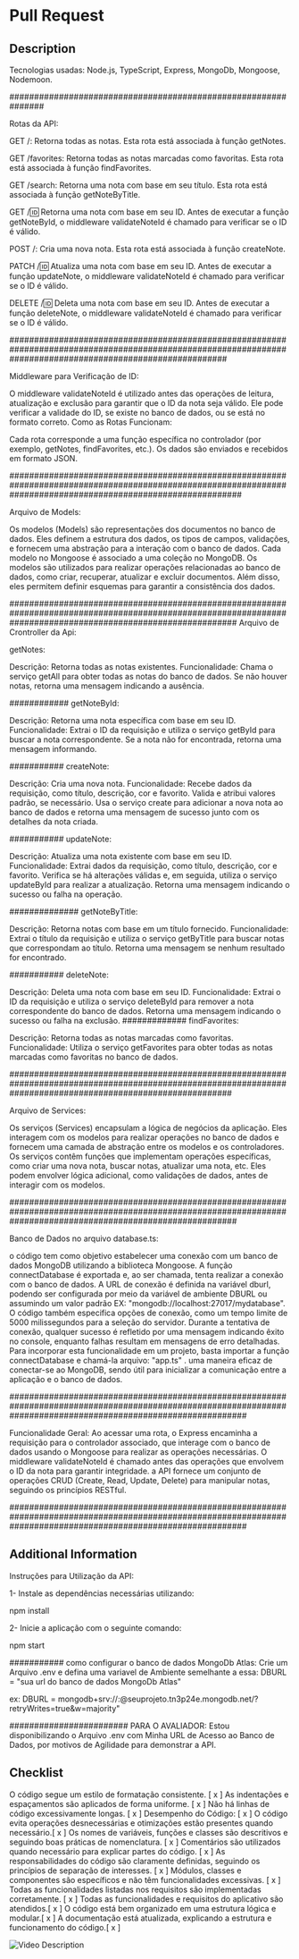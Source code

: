 # Pull Request

## Description

Tecnologias usadas:
Node.js, TypeScript, Express, MongoDb, Mongoose, Nodemoon.

###############################################################

Rotas da API:

GET /: Retorna todas as notas. Esta rota está associada à função getNotes.

GET /favorites: Retorna todas as notas marcadas como favoritas. Esta rota está associada à função findFavorites.

GET /search: Retorna uma nota com base em seu título. Esta rota está associada à função getNoteByTitle.

GET /:id: Retorna uma nota com base em seu ID. Antes de executar a função getNoteById, o middleware validateNoteId é chamado para verificar se o ID é válido.

POST /: Cria uma nova nota. Esta rota está associada à função createNote.

PATCH /:id: Atualiza uma nota com base em seu ID. Antes de executar a função updateNote, o middleware validateNoteId é chamado para verificar se o ID é válido.

DELETE /:id: Deleta uma nota com base em seu ID. Antes de executar a função deleteNote, o middleware validateNoteId é chamado para verificar se o ID é válido.

############################################################################################################################################################

Middleware para Verificação de ID:

O middleware validateNoteId é utilizado antes das operações de leitura, atualização e exclusão para garantir que o ID da nota seja válido. Ele pode verificar a validade do ID, se existe no banco de dados, ou se está no formato correto.
Como as Rotas Funcionam:

Cada rota corresponde a uma função específica no controlador (por exemplo, getNotes, findFavorites, etc.).
Os dados são enviados e recebidos em formato JSON.

###############################################################################################################################################################

Arquivo de Models:

Os modelos (Models) são representações dos documentos no banco de dados. Eles definem a estrutura dos dados, os tipos de campos, validações, e fornecem uma abstração para a interação com o banco de dados.
Cada modelo no Mongoose é associado a uma coleção no MongoDB. Os modelos são utilizados para realizar operações relacionadas ao banco de dados, como criar, recuperar, atualizar e excluir documentos. Além disso, eles permitem definir esquemas para garantir a consistência dos dados.

##############################################################################################################################################################
Arquivo de Crontroller da Api:

getNotes:

Descrição: Retorna todas as notas existentes.
Funcionalidade: Chama o serviço getAll para obter todas as notas do banco de dados. Se não houver notas, retorna uma mensagem indicando a ausência.

############
getNoteById:

Descrição: Retorna uma nota específica com base em seu ID.
Funcionalidade: Extrai o ID da requisição e utiliza o serviço getById para buscar a nota correspondente. Se a nota não for encontrada, retorna uma mensagem informando.

###########
createNote:

Descrição: Cria uma nova nota.
Funcionalidade: Recebe dados da requisição, como título, descrição, cor e favorito. Valida e atribui valores padrão, se necessário. Usa o serviço create para adicionar a nova nota ao banco de dados e retorna uma mensagem de sucesso junto com os detalhes da nota criada.

###########
updateNote:

Descrição: Atualiza uma nota existente com base em seu ID.
Funcionalidade: Extrai dados da requisição, como título, descrição, cor e favorito. Verifica se há alterações válidas e, em seguida, utiliza o serviço updateById para realizar a atualização. Retorna uma mensagem indicando o sucesso ou falha na operação.

##############
getNoteByTitle:

Descrição: Retorna notas com base em um título fornecido.
Funcionalidade: Extrai o título da requisição e utiliza o serviço getByTitle para buscar notas que correspondam ao título. Retorna uma mensagem se nenhum resultado for encontrado.

###########
deleteNote:

Descrição: Deleta uma nota com base em seu ID.
Funcionalidade: Extrai o ID da requisição e utiliza o serviço deleteById para remover a nota correspondente do banco de dados. Retorna uma mensagem indicando o sucesso ou falha na exclusão.
#############
findFavorites:

Descrição: Retorna todas as notas marcadas como favoritas.
Funcionalidade: Utiliza o serviço getFavorites para obter todas as notas marcadas como favoritas no banco de dados.

#############################################################################################################################################################

Arquivo de Services:

Os serviços (Services) encapsulam a lógica de negócios da aplicação. Eles interagem com os modelos para realizar operações no banco de dados e fornecem uma camada de abstração entre os modelos e os controladores.
Os serviços contêm funções que implementam operações específicas, como criar uma nova nota, buscar notas, atualizar uma nota, etc. Eles podem envolver lógica adicional, como validações de dados, antes de interagir com os modelos.

##############################################################################################################################################################

Banco de Dados no arquivo database.ts:

o código tem como objetivo estabelecer uma conexão com um banco de dados MongoDB utilizando a biblioteca Mongoose. A função connectDatabase é exportada e, ao ser chamada, tenta realizar a conexão com o banco de dados. A URL de conexão é definida na variável dburl, podendo ser configurada por meio da variável de ambiente DBURL ou assumindo um valor padrão EX: "mongodb://localhost:27017/mydatabase". O código também especifica opções de conexão, como um tempo limite de 5000 milissegundos para a seleção do servidor. Durante a tentativa de conexão, qualquer sucesso é refletido por uma mensagem indicando êxito no console, enquanto falhas resultam em mensagens de erro detalhadas. Para incorporar esta funcionalidade em um projeto, basta importar a função connectDatabase e chamá-la arquivo: "app.ts" . uma maneira eficaz de conectar-se ao MongoDB, sendo útil para inicializar a comunicação entre a aplicação e o banco de dados.

################################################################################################################################################################

Funcionalidade Geral:
Ao acessar uma rota, o Express encaminha a requisição para o controlador associado, que interage com o banco de dados usando o Mongoose para realizar as operações necessárias.
O middleware validateNoteId é chamado antes das operações que envolvem o ID da nota para garantir integridade.
a API fornece um conjunto de operações CRUD (Create, Read, Update, Delete) para manipular notas, seguindo os princípios RESTful.

################################################################################################################################################################

## Additional Information

Instruções para Utilização da API:

1- Instale as dependências necessárias utilizando:

npm install

2- Inicie a aplicação com o seguinte comando:

npm start

###########
como configurar o banco de dados MongoDb Atlas:
Crie um Arquivo .env e defina uma variavel de Ambiente semelhante a essa:
DBURL = "sua url do banco de dados MongoDb Atlas"

ex: DBURL = mongodb+srv://<usuario>:<senha>@seuprojeto.tn3p24e.mongodb.net/?retryWrites=true&w=majority"

########################
PARA O AVALIADOR:
Estou disponibilizando o Arquivo .env com Minha URL de Acesso ao Banco de Dados, por motivos de Agilidade para demonstrar a API.

## Checklist
O código segue um estilo de formatação consistente. [ x ]
As indentações e espaçamentos são aplicados de forma uniforme. [ x ]
Não há linhas de código excessivamente longas. [ x ]
Desempenho do Código: [ x ]
O código evita operações desnecessárias e otimizações estão presentes quando necessário.[ x ]
Os nomes de variáveis, funções e classes são descritivos e seguindo boas práticas de nomenclatura. [ x ]
Comentários são utilizados quando necessário para explicar partes do código. [ x ]
As responsabilidades do código são claramente definidas, seguindo os princípios de separação de interesses. [ x ]
Módulos, classes e componentes são específicos e não têm funcionalidades excessivas. [ x ]
Todas as funcionalidades listadas nos requisitos são implementadas corretamente. [ x ]
Todas as funcionalidades e requisitos do aplicativo são atendidos.[ x ]
O código está bem organizado em uma estrutura lógica e modular.[ x ]
A documentação está atualizada, explicando a estrutura e funcionamento do código.[ x ]

![Video Description](video_url)
